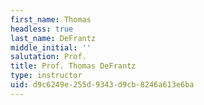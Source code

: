 ```yaml
---
first_name: Thomas
headless: true
last_name: DeFrantz
middle_initial: ''
salutation: Prof.
title: Prof. Thomas DeFrantz
type: instructor
uid: d9c6249e-255d-9343-d9cb-8246a613e6ba
---
```

